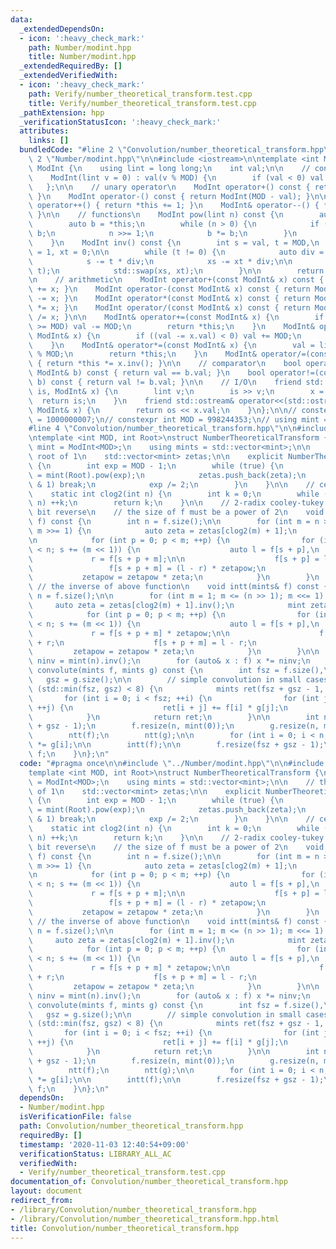 ```yaml
---
data:
  _extendedDependsOn:
  - icon: ':heavy_check_mark:'
    path: Number/modint.hpp
    title: Number/modint.hpp
  _extendedRequiredBy: []
  _extendedVerifiedWith:
  - icon: ':heavy_check_mark:'
    path: Verify/number_theoretical_transform.test.cpp
    title: Verify/number_theoretical_transform.test.cpp
  _pathExtension: hpp
  _verificationStatusIcon: ':heavy_check_mark:'
  attributes:
    links: []
  bundledCode: "#line 2 \"Convolution/number_theoretical_transform.hpp\"\n\n#line\
    \ 2 \"Number/modint.hpp\"\n\n#include <iostream>\n\ntemplate <int MOD>\nstruct\
    \ ModInt {\n    using lint = long long;\n    int val;\n\n    // constructor\n\
    \    ModInt(lint v = 0) : val(v % MOD) {\n        if (val < 0) val += MOD;\n \
    \   };\n\n    // unary operator\n    ModInt operator+() const { return ModInt(val);\
    \ }\n    ModInt operator-() const { return ModInt(MOD - val); }\n\n    ModInt&\
    \ operator++() { return *this += 1; }\n    ModInt& operator--() { *this -= 1;\
    \ }\n\n    // functions\n    ModInt pow(lint n) const {\n        auto x = ModInt(1);\n\
    \        auto b = *this;\n        while (n > 0) {\n            if (n & 1) x *=\
    \ b;\n            n >>= 1;\n            b *= b;\n        }\n        return x;\n\
    \    }\n    ModInt inv() const {\n        int s = val, t = MOD,\n            xs\
    \ = 1, xt = 0;\n\n        while (t != 0) {\n            auto div = s / t;\n\n\
    \            s -= t * div;\n            xs -= xt * div;\n\n            std::swap(s,\
    \ t);\n            std::swap(xs, xt);\n        }\n\n        return xs;\n    }\n\
    \n    // arithmetic\n    ModInt operator+(const ModInt& x) const { return ModInt(*this)\
    \ += x; }\n    ModInt operator-(const ModInt& x) const { return ModInt(*this)\
    \ -= x; }\n    ModInt operator*(const ModInt& x) const { return ModInt(*this)\
    \ *= x; }\n    ModInt operator/(const ModInt& x) const { return ModInt(*this)\
    \ /= x; }\n\n    ModInt& operator+=(const ModInt& x) {\n        if ((val += x.val)\
    \ >= MOD) val -= MOD;\n        return *this;\n    }\n    ModInt& operator-=(const\
    \ ModInt& x) {\n        if ((val -= x.val) < 0) val += MOD;\n        return *this;\n\
    \    }\n    ModInt& operator*=(const ModInt& x) {\n        val = lint(val) * x.val\
    \ % MOD;\n        return *this;\n    }\n    ModInt& operator/=(const ModInt& x)\
    \ { return *this *= x.inv(); }\n\n    // comparator\n    bool operator==(const\
    \ ModInt& b) const { return val == b.val; }\n    bool operator!=(const ModInt&\
    \ b) const { return val != b.val; }\n\n    // I/O\n    friend std::istream& operator>>(std::istream&\
    \ is, ModInt& x) {\n        lint v;\n        is >> v;\n        x = v;\n      \
    \  return is;\n    }\n    friend std::ostream& operator<<(std::ostream& os, const\
    \ ModInt& x) {\n        return os << x.val;\n    }\n};\n\n// constexpr int MOD\
    \ = 1000000007;\n// constexpr int MOD = 998244353;\n// using mint = ModInt<MOD>;\n\
    #line 4 \"Convolution/number_theoretical_transform.hpp\"\n\n#include <vector>\n\
    \ntemplate <int MOD, int Root>\nstruct NumberTheoreticalTransform {\n    using\
    \ mint = ModInt<MOD>;\n    using mints = std::vector<mint>;\n\n    // the 2^k-th\
    \ root of 1\n    std::vector<mint> zetas;\n\n    explicit NumberTheoreticalTransform()\
    \ {\n        int exp = MOD - 1;\n        while (true) {\n            mint zeta\
    \ = mint(Root).pow(exp);\n            zetas.push_back(zeta);\n            if (exp\
    \ & 1) break;\n            exp /= 2;\n        }\n    }\n\n    // ceil(log_2 n)\n\
    \    static int clog2(int n) {\n        int k = 0;\n        while ((1 << k) <\
    \ n) ++k;\n        return k;\n    }\n\n    // 2-radix cooley-tukey algorithm without\
    \ bit reverse\n    // the size of f must be a power of 2\n    void ntt(mints&\
    \ f) const {\n        int n = f.size();\n\n        for (int m = n >> 1; m >= 1;\
    \ m >>= 1) {\n            auto zeta = zetas[clog2(m) + 1];\n            mint zetapow(1);\n\
    \n            for (int p = 0; p < m; ++p) {\n                for (int s = 0; s\
    \ < n; s += (m << 1)) {\n                    auto l = f[s + p],\n            \
    \             r = f[s + p + m];\n\n                    f[s + p] = l + r;\n   \
    \                 f[s + p + m] = (l - r) * zetapow;\n                }\n     \
    \           zetapow = zetapow * zeta;\n            }\n        }\n    }\n\n   \
    \ // the inverse of above function\n    void intt(mints& f) const {\n        int\
    \ n = f.size();\n\n        for (int m = 1; m <= (n >> 1); m <<= 1) {\n       \
    \     auto zeta = zetas[clog2(m) + 1].inv();\n            mint zetapow(1);\n\n\
    \            for (int p = 0; p < m; ++p) {\n                for (int s = 0; s\
    \ < n; s += (m << 1)) {\n                    auto l = f[s + p],\n            \
    \             r = f[s + p + m] * zetapow;\n\n                    f[s + p] = l\
    \ + r;\n                    f[s + p + m] = l - r;\n                }\n       \
    \         zetapow = zetapow * zeta;\n            }\n        }\n\n        auto\
    \ ninv = mint(n).inv();\n        for (auto& x : f) x *= ninv;\n    }\n\n    mints\
    \ convolute(mints f, mints g) const {\n        int fsz = f.size(),\n         \
    \   gsz = g.size();\n\n        // simple convolution in small cases\n        if\
    \ (std::min(fsz, gsz) < 8) {\n            mints ret(fsz + gsz - 1, 0);\n     \
    \       for (int i = 0; i < fsz; ++i) {\n                for (int j = 0; j < gsz;\
    \ ++j) {\n                    ret[i + j] += f[i] * g[j];\n                }\n\
    \            }\n            return ret;\n        }\n\n        int n = 1 << clog2(fsz\
    \ + gsz - 1);\n        f.resize(n, mint(0));\n        g.resize(n, mint(0));\n\n\
    \        ntt(f);\n        ntt(g);\n\n        for (int i = 0; i < n; ++i) f[i]\
    \ *= g[i];\n\n        intt(f);\n\n        f.resize(fsz + gsz - 1);\n        return\
    \ f;\n    }\n};\n"
  code: "#pragma once\n\n#include \"../Number/modint.hpp\"\n\n#include <vector>\n\n\
    template <int MOD, int Root>\nstruct NumberTheoreticalTransform {\n    using mint\
    \ = ModInt<MOD>;\n    using mints = std::vector<mint>;\n\n    // the 2^k-th root\
    \ of 1\n    std::vector<mint> zetas;\n\n    explicit NumberTheoreticalTransform()\
    \ {\n        int exp = MOD - 1;\n        while (true) {\n            mint zeta\
    \ = mint(Root).pow(exp);\n            zetas.push_back(zeta);\n            if (exp\
    \ & 1) break;\n            exp /= 2;\n        }\n    }\n\n    // ceil(log_2 n)\n\
    \    static int clog2(int n) {\n        int k = 0;\n        while ((1 << k) <\
    \ n) ++k;\n        return k;\n    }\n\n    // 2-radix cooley-tukey algorithm without\
    \ bit reverse\n    // the size of f must be a power of 2\n    void ntt(mints&\
    \ f) const {\n        int n = f.size();\n\n        for (int m = n >> 1; m >= 1;\
    \ m >>= 1) {\n            auto zeta = zetas[clog2(m) + 1];\n            mint zetapow(1);\n\
    \n            for (int p = 0; p < m; ++p) {\n                for (int s = 0; s\
    \ < n; s += (m << 1)) {\n                    auto l = f[s + p],\n            \
    \             r = f[s + p + m];\n\n                    f[s + p] = l + r;\n   \
    \                 f[s + p + m] = (l - r) * zetapow;\n                }\n     \
    \           zetapow = zetapow * zeta;\n            }\n        }\n    }\n\n   \
    \ // the inverse of above function\n    void intt(mints& f) const {\n        int\
    \ n = f.size();\n\n        for (int m = 1; m <= (n >> 1); m <<= 1) {\n       \
    \     auto zeta = zetas[clog2(m) + 1].inv();\n            mint zetapow(1);\n\n\
    \            for (int p = 0; p < m; ++p) {\n                for (int s = 0; s\
    \ < n; s += (m << 1)) {\n                    auto l = f[s + p],\n            \
    \             r = f[s + p + m] * zetapow;\n\n                    f[s + p] = l\
    \ + r;\n                    f[s + p + m] = l - r;\n                }\n       \
    \         zetapow = zetapow * zeta;\n            }\n        }\n\n        auto\
    \ ninv = mint(n).inv();\n        for (auto& x : f) x *= ninv;\n    }\n\n    mints\
    \ convolute(mints f, mints g) const {\n        int fsz = f.size(),\n         \
    \   gsz = g.size();\n\n        // simple convolution in small cases\n        if\
    \ (std::min(fsz, gsz) < 8) {\n            mints ret(fsz + gsz - 1, 0);\n     \
    \       for (int i = 0; i < fsz; ++i) {\n                for (int j = 0; j < gsz;\
    \ ++j) {\n                    ret[i + j] += f[i] * g[j];\n                }\n\
    \            }\n            return ret;\n        }\n\n        int n = 1 << clog2(fsz\
    \ + gsz - 1);\n        f.resize(n, mint(0));\n        g.resize(n, mint(0));\n\n\
    \        ntt(f);\n        ntt(g);\n\n        for (int i = 0; i < n; ++i) f[i]\
    \ *= g[i];\n\n        intt(f);\n\n        f.resize(fsz + gsz - 1);\n        return\
    \ f;\n    }\n};\n"
  dependsOn:
  - Number/modint.hpp
  isVerificationFile: false
  path: Convolution/number_theoretical_transform.hpp
  requiredBy: []
  timestamp: '2020-11-03 12:40:54+09:00'
  verificationStatus: LIBRARY_ALL_AC
  verifiedWith:
  - Verify/number_theoretical_transform.test.cpp
documentation_of: Convolution/number_theoretical_transform.hpp
layout: document
redirect_from:
- /library/Convolution/number_theoretical_transform.hpp
- /library/Convolution/number_theoretical_transform.hpp.html
title: Convolution/number_theoretical_transform.hpp
---
```

